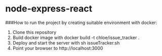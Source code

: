 # node-express-react

###How to run the project by creating suitable environment with docker:

1. Clone this repository
2. Build docker image with docker build -t chloe/issue_tracker .
2. Deploy and start the server with sh issueTracker.sh
3. Point your browser to http://localhost:3000
